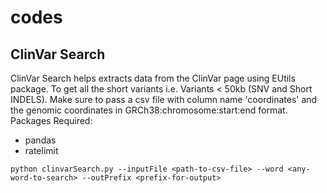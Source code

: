 # codes


## ClinVar Search
ClinVar Search helps extracts data from the ClinVar page using EUtils package. To get all the short variants i.e. Variants < 50kb (SNV and Short INDELS). 
Make sure to pass a csv file with column name 'coordinates' and the genomic coordinates in GRCh38:chromosome:start:end format.
Packages Required:
* pandas
* ratelimit

`python clinvarSearch.py --inputFile <path-to-csv-file> --word <any-word-to-search> --outPrefix <prefix-for-output>`